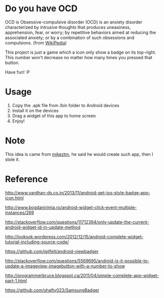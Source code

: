 Do you have OCD
=====================

OCD is Obsessive-compulsive disorder (OCD) is an anxiety disorder characterized by intrusive thoughts that produces uneasiness, apprehension, fear, or worry;
by repetitive behaviors aimed at reducing the associated anxiety;
or by a combination of such obsessions and compulsions.
(from [WikiPedia](http://en.wikipedia.org/wiki/Obsessive–compulsive_disorder))

This project is just a game which a icon only show a badge on its top-right.
This number won't decrease no matter how many times you pressed that button.

Have fun! :P

Usage
======================

1. Copy the .apk file from /bin folder to Android devices
2. Install it on the devices
3. Drag a widget of this app to home screen
4. Enjoy!

Note
======================

This idea is came from [mikeztm](http://www.bilibili.tv/video/av984435/), 
he said he would create such app, then I stole it.

Reference
=====================

http://www.vardhan-ds.co.in/2013/11/android-get-ios-style-badge-app-icon.html

http://www.bogdanirimia.ro/android-widget-click-event-multiple-instances/269

http://stackoverflow.com/questions/11712394/only-update-the-current-android-widget-id-in-update-method

http://looksok.wordpress.com/2012/12/15/android-complete-widget-tutorial-including-source-code/

https://github.com/jgilfelt/android-viewbadger

http://stackoverflow.com/questions/5569695/android-is-it-possible-to-update-a-imageview-imagebutton-with-a-number-to-show

http://programmerbruce.blogspot.ca/2011/04/simple-complete-app-widget-part-1.html

https://github.com/shafty023/SamsungBadger